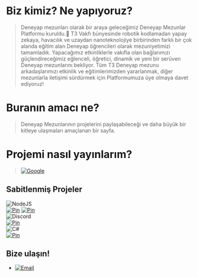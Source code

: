 # Biz kimiz? Ne yapıyoruz?

> Deneyap mezunları olarak bir araya geleceğimiz Deneyap Mezunlar Platformu kuruldu.🎉 T3 Vakfı bünyesinde robotik kodlamadan yapay zekaya, havacılık ve uzaydan nanoteknolojiye birbirinden farklı bir çok alanda eğitim alan Deneyap öğrencileri olarak mezuniyetimizi tamamladık. Yapacağımız etkinliklerle vakıfla olan bağlarımızı güçlendireceğimiz eğlenceli, öğretici, dinamik ve yeni bir serüven Deneyap mezunlarını bekliyor. Tüm T3 Deneyap mezunu arkadaşlarımızı etkinlik ve eğitimlerimizden yararlanmak, diğer mezunlarla iletişimi sürdürmek için Platformumuza üye olmaya davet ediyoruz!

# Buranın amacı ne?
> Deneyap Mezunlarının projelerini paylaşabileceği ve daha büyük bir kitleye ulaşmaları amaçlanan bir sayfa.

# Projemi nasıl yayınlarım?

> [![Google](https://img.shields.io/badge/google-4285F4?style=for-the-badge&logo=google&logoColor=white)](https://docs.google.com/forms/d/e/1FAIpQLScY2UHqMnEisjarrmYK7EsxQ7lJiVtE2AAzssktRFInBCpj7g/viewform)


## Sabitlenmiş Projeler
![NodeJS](https://img.shields.io/badge/node.js-6DA55F?style=for-the-badge&logo=node.js&logoColor=white)<br/>
[![Pin](https://github-readme-stats.vercel.app/api/pin/?username=deneyap-mezunlar&hide_border=true&theme=apprentice&repo=node-arduino-system-info)](https://github.com/deneyap-mezunlar/node-arduino-system-info)
[![Pin](https://github-readme-stats.vercel.app/api/pin/?username=deneyap-mezunlar&hide_border=true&theme=apprentice&repo=node-instagram-info)](https://github.com/deneyap-mezunlar/node-instagram-info)<br/>
![Discord](https://img.shields.io/badge/%3CDiscord.JS%3E-%237289DA.svg?style=for-the-badge&logo=discord&logoColor=white)<br/>
[![Pin](https://github-readme-stats.vercel.app/api/pin/?username=deneyap-mezunlar&hide_border=true&theme=apprentice&repo=discordjs-v12-to-v13)](https://github.com/deneyap-mezunlar/discordjs-v12-to-v13o)<br/>
![C#](https://img.shields.io/badge/c%23-%23239120.svg?style=for-the-badge&logo=c-sharp&logoColor=white)<br/>
[![Pin](https://github-readme-stats.vercel.app/api/pin/?username=deneyap-mezunlar&hide_border=true&theme=apprentice&repo=csharp-arduino-system-monitor)](https://github.com/deneyap-mezunlar/csharp-arduino-system-monitor)<br/>


## Bize ulaşın!
* [![Email](https://img.shields.io/badge/Gmail-D14836?style=for-the-badge&logo=gmail&logoColor=white)](mailto:deneyapmezun@turkiyeteknolojitakimi.org)


